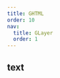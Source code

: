 ```yaml
---
title: GHTML
order: 10
nav:
  title: GLayer
  order: 1
---
```


## text

<code src="./demos/html.tsx" compact defaultShowCode></code>
